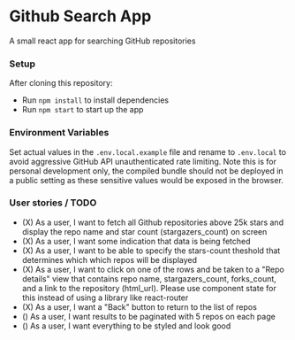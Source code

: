 # Github Search App

A small react app for searching GitHub repositories

### Setup

After cloning this repository:

- Run `npm install` to install dependencies
- Run `npm start` to start up the app

### Environment Variables

Set actual values in the `.env.local.example` file and rename to `.env.local` to avoid aggressive GitHub API unauthenticated rate limiting. Note this is for personal development only, the compiled bundle should not be deployed in a public setting as these sensitive values would be exposed in the browser.

### User stories / TODO

- (X) As a user, I want to fetch all Github repositories above 25k stars and display the repo name and star count (stargazers_count) on screen
- (X) As a user, I want some indication that data is being fetched
- (X) As a user, I want to be able to specify the stars-count theshold that determines which which repos will be displayed
- (X) As a user, I want to click on one of the rows and be taken to a "Repo details" view that contains repo name, stargazers_count, forks_count, and a link to the repository (html_url). Please use component state for this instead of using a library like react-router
- (X) As a user, I want a "Back" button to return to the list of repos
- () As a user, I want results to be paginated with 5 repos on each page
- () As a user, I want everything to be styled and look good

